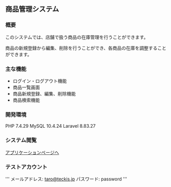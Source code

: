 ## 商品管理システム

### 概要
このシステムでは、店舗で扱う商品の在庫管理を行うことができます。

商品の新規登録から編集、削除を行うことができ、各商品の在庫を調整することができます。

### 主な機能
- ログイン・ログアウト機能
- 商品一覧画面
- 商品新規登録、編集、削除機能
- 商品検索機能

### 開発環境
PHP 7.4.29
MySQL 10.4.24
Laravel 8.83.27

### システム閲覧
[アプリケーションページへ](https://item-management-teckis.herokuapp.com/login)
### テストアカウント
'''
メールアドレス: taro@teckis.jp
パスワード: password
'''
